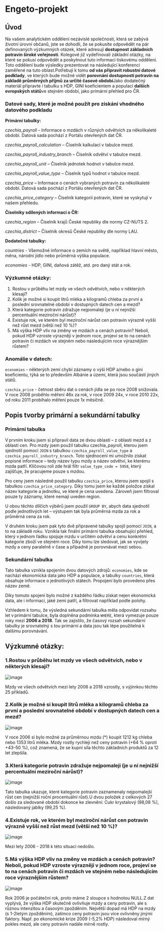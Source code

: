 # Engeto-projekt

## Úvod
Na vašem analytickém oddělení nezávislé společnosti, která se zabývá životní úrovní občanů, jste se dohodli, že se pokusíte odpovědět na pár definovaných výzkumných otázek, které adresují **dostupnost základních potravin široké veřejnosti**. Kolegové již vydefinovali základní otázky, na které se pokusí odpovědět a poskytnout tuto informaci tiskovému oddělení. Toto oddělení bude výsledky prezentovat na následující konferenci zaměřené na tuto oblast.Potřebují k tomu **od vás připravit robustní datové podklady**, ve kterých bude možné vidět **porovnání dostupnosti potravin na základě průměrných příjmů za určité časové období**Jako dodatečný materiál připravte i tabulku s HDP, GINI koeficientem a populací **dalších evropských států**ve stejném období, jako primární přehled pro ČR.
### Datové sady, které je možné použít pro získání vhodného datového podkladu

**Primární tabulky:**

*czechia_payroll* – Informace o mzdách v různých odvětvích za několikaleté období. Datová sada pochází z Portálu otevřených dat ČR.

*czechia_payroll_calculation* – Číselník kalkulací v tabulce mezd.

*czechia_payroll_industry_branch* – Číselník odvětví v tabulce mezd.

*czechia_payroll_unit* – Číselník jednotek hodnot v tabulce mezd.

*czechia_payroll_value_type* – Číselník typů hodnot v tabulce mezd.

*czechia_price* – Informace o cenách vybraných potravin za několikaleté období. Datová sada pochází z Portálu otevřených dat ČR.

*czechia_price_category* – Číselník kategorií potravin, které se vyskytují v našem přehledu.

**Číselníky sdílených informací o ČR:**

*czechia_region* – Číselník krajů České republiky dle normy CZ-NUTS 2.

*czechia_district* – Číselník okresů České republiky dle normy LAU.

**Dodatečné tabulky:**

*countries* - Všemožné informace o zemích na světě, například hlavní město, měna, národní jídlo nebo průměrná výška populace.

*economies* - HDP, GINI, daňová zátěž, atd. pro daný stát a rok.

### Výzkumné otázky:

1. Rostou v průběhu let mzdy ve všech odvětvích, nebo v některých klesají?
2. Kolik je možné si koupit litrů mléka a kilogramů chleba za první a poslední srovnatelné období v dostupných datech cen a mezd?
3. Která kategorie potravin zdražuje nejpomaleji (je u ní nejnižší percentuální meziroční nárůst)?
4. Existuje rok, ve kterém byl meziroční nárůst cen potravin výrazně vyšší než růst mezd (větší než 10 %)?
5. Má výška HDP vliv na změny ve mzdách a cenách potravin? Neboli, pokud HDP vzroste výrazněji v jednom roce, projeví se to na cenách potravin či mzdách ve stejném nebo následujícím roce výraznějším růstem?

### Anomálie v datech:

`economies` -  některých zemí chybí záznamy o výši HDP a/nebo o gini koeficientu, týká se to  především Albánie a území, která jsou součástí jiných států.

`czechia_price` - četnost sběru dat o cenách jídla se po roce 2008 snižovala. V roce 2008 proběhlo měření 46x za rok, v roce 2009 24x, v roce 2010 22x, od roku 2011 probíhalo měření pouze 1x měsíčně.
## Popis tvorby primární a sekundární tabulky
### Primární tabulka
V prvním kroku jsem si připravil data ze dvou oblastí – z oblasti mezd a z oblasti cen. Pro mzdy jsem použil tabulku czechia_payroll, kterou jsem sjednotil pomocí `JOIN` s tabulkou `czechia_payroll_value_type` a `czechia_payroll_industry_branch`. Toto sjednocení mi umožnilo získat popisné informace – tedy název typu mzdy a název odvětví, ke kterému mzda patří. Klíčovou roli zde hrál filtr `value_type_code = 5958`, který zajišťuje, že pracujeme pouze s mzdou.

Pro ceny jsem následně použil tabulku `czechia_price`, kterou jsem spojil s tabulkou `czechia_price_category`. Díky tomu jsem ke každé položce získal název kategorie a jednotku, ve které je cena uvedena. Zároveň jsem filtroval pouze ty záznamy, které nemají uveden region.

U obou těchto dílčích výběrů jsem použil `GROUP BY`, abych data sjednotil podle jednotlivých let – výstupem tak byla průměrná mzda za rok a průměrná cena za rok.

V druhém kroku jsem pak tyto dvě připravené tabulky spojil pomocí `JOIN`, a to na základě roku. Vznikla tak finální primární tabulka obsahující přehled, který v jednom řádku spojuje mzdu v určitém odvětví a cenu konkrétní kategorie zboží ve stejném roce. Díky tomu lze sledovat, jak se vyvíjely mzdy a ceny paralelně v čase a případně je porovnávat mezi sebou.
### Sekundární tabulka
Tato tabulka vznikla spojením dvou datových zdrojů: `economies`, kde se nachází ekonomická data jako HDP a populace, a tabulky `countries`, která obsahuje informace o jednotlivých státech. Propojení bylo provedeno přes název země.

Díky tomuto spojení bylo možné z každého řádku získat nejen ekonomická data, ale i informaci, jaké zemi patří, a filtrovat například podle polohy.

Vzhledem k tomu, že výsledná sekundární tabulka měla odpovídat rozsahu let v primární tabulce, byla doplněna podmínka `WHERE`, která vymezuje pouze roky mezi **2006 a 2018**. Tak se zajistilo, že časový rozsah sekundární tabulky je srovnatelný s tou primární a data jsou tak lépe použitelná k dalšímu porovnávání.
## Výzkumné otázky:

### **1.Rostou v průběhu let mzdy ve všech odvětvích, nebo v některých klesají?**

![image](https://github.com/user-attachments/assets/1b010ecc-9be4-45df-9626-77f2b34b7a7c)

Mzdy ve všech odvětvích mezi lety 2006 a 2018 vzrostly, s výjimkou těchto 25 příkladů.


### **2.Kolik je možné si koupit litrů mléka a kilogramů chleba za první a poslední srovnatelné období v dostupných datech cen a mezd?**

![image](https://github.com/user-attachments/assets/2ea43e4d-9b6a-47bb-a586-09f6f3b76a3b)

V roce 2006 si bylo možné za průměrnou mzdu (*) koupit 1212 kg chleba nebo 1353 litrů mléka. Mzdy rostly rychleji než ceny potravin (+64 % oproti +43–50 %), což znamená, že se kupní síla těchto základních produktů za 12 let zlepšila.

### **3.Která kategorie potravin zdražuje nejpomaleji (je u ní nejnižší percentuální meziroční nárůst)?**

![image](https://github.com/user-attachments/assets/3f96af8c-5eec-4e4f-8309-efa218089d7a)

Tato tabulka ukazuje, které kategorie potravin zaznamenaly nejpomalejší růst cen (nejnižší roční procentuální růst).U dvou položek z celkových 27 došlo za sledované období dokonce ke zlevnění: Cukr krystalový (98,08 %), následovaný jablky (99,25 %).

### **4.Existuje rok, ve kterém byl meziroční nárůst cen potravin výrazně vyšší než růst mezd (větší než 10 %)?**

![image](https://github.com/user-attachments/assets/894dece4-3d7e-4604-b83e-354b2ee0f4a0)

Mezi lety 2006 - 2018 k této situaci nedošlo.

### **5.Má výška HDP vliv na změny ve mzdách a cenách potravin? Neboli, pokud HDP vzroste výrazněji v jednom roce, projeví se to na cenách potravin či mzdách ve stejném nebo následujícím roce výraznějším růstem?**

![image](https://github.com/user-attachments/assets/e3b7aca4-eac0-455c-ab73-587e9ec60b11)

Rok 2006 je počáteční rok, proto máme 2 sloupce s hodnotou NULL.Z dat vyplývá, že výška HDP skutečně ovlivňuje mzdy a ceny potravin, ale s různou intenzitou a časovým zpožděním. Největší dopad má HDP na mzdy (s 1-2letým zpožděním), zatímco ceny potravin jsou více ovlivněny jinými faktory. Např. po ekonomické krize 2009 (-5,2% HDP) následoval mírný pokles mezd, ale ceny potravin nadále mírně rostly.


